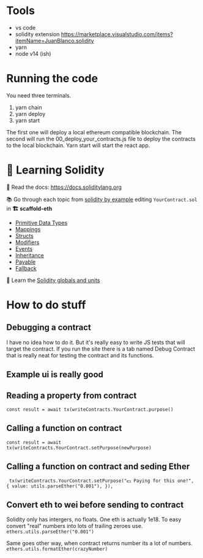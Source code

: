 # Tools

- vs code
- solidity extension https://marketplace.visualstudio.com/items?itemName=JuanBlanco.solidity
- yarn
- node v14 (ish)

# Running the code

You need three terminals.

1. yarn chain
2. yarn deploy
3. yarn start

The first one will deploy a local ethereum compatible blockchain.
The second will run the 00_deploy_your_contracts.js file to deploy the contracts to the local blockchain.
Yarn start will start the react app.

# 🔭 Learning Solidity

📕 Read the docs: https://docs.soliditylang.org

📚 Go through each topic from [solidity by example](https://solidity-by-example.org) editing `YourContract.sol` in **🏗 scaffold-eth**

- [Primitive Data Types](https://solidity-by-example.org/primitives/)
- [Mappings](https://solidity-by-example.org/mapping/)
- [Structs](https://solidity-by-example.org/structs/)
- [Modifiers](https://solidity-by-example.org/function-modifier/)
- [Events](https://solidity-by-example.org/events/)
- [Inheritance](https://solidity-by-example.org/inheritance/)
- [Payable](https://solidity-by-example.org/payable/)
- [Fallback](https://solidity-by-example.org/fallback/)

📧 Learn the [Solidity globals and units](https://docs.soliditylang.org/en/latest/units-and-global-variables.html)

# How to do stuff

## Debugging a contract

I have no idea how to do it. But it's really easy to write JS tests that will target the contract.
If you run the site there is a tab named Debug Contract that is really neat for testing the contract and its functions.

## Example ui is really good

## Reading a property from contract

`const result = await tx(writeContracts.YourContract.purpose()`

## Calling a function on contract

`const result = await tx(writeContracts.YourContract.setPurpose(newPurpose)`

## Calling a function on contract and seding Ether
`
tx(writeContracts.YourContract.setPurpose("💵 Paying for this one!", {
                  value: utils.parseEther("0.001"),
                }),`

## Convert eth to wei before sending to contract
Solidity only has intergers, no floats. One eth is actually 1e18. To easy convert "real" numbers into lots of trailing zeroes use. 
`ethers.utils.parseEther("0.001")`

Same goes other way, when contract returns number its a lot of numbers. 
`ethers.utils.formatEther(crazyNumber)`

